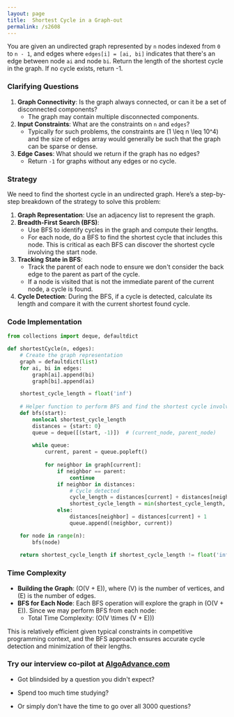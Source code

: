 ```yaml
---
layout: page
title:  Shortest Cycle in a Graph-out
permalink: /s2608
---
```

You are given an undirected graph represented by `n` nodes indexed from `0` to `n - 1`, and edges where `edges[i] = [ai, bi]` indicates that there's an edge between node `ai` and node `bi`. Return the length of the shortest cycle in the graph. If no cycle exists, return -1.

### Clarifying Questions
1. **Graph Connectivity**: Is the graph always connected, or can it be a set of disconnected components?
   - The graph may contain multiple disconnected components.
2. **Input Constraints**: What are the constraints on `n` and `edges`?
   - Typically for such problems, the constraints are \(1 \leq n \leq 10^4\) and the size of edges array would generally be such that the graph can be sparse or dense.
3. **Edge Cases**: What should we return if the graph has no edges? 
   - Return `-1` for graphs without any edges or no cycle.

### Strategy
We need to find the shortest cycle in an undirected graph. Here’s a step-by-step breakdown of the strategy to solve this problem:

1. **Graph Representation**: Use an adjacency list to represent the graph.
2. **Breadth-First Search (BFS)**: 
   - Use BFS to identify cycles in the graph and compute their lengths.
   - For each node, do a BFS to find the shortest cycle that includes this node. This is critical as each BFS can discover the shortest cycle involving the start node.
3. **Tracking State in BFS**: 
   - Track the parent of each node to ensure we don't consider the back edge to the parent as part of the cycle.
   - If a node is visited that is not the immediate parent of the current node, a cycle is found.
4. **Cycle Detection**: During the BFS, if a cycle is detected, calculate its length and compare it with the current shortest found cycle.

### Code Implementation

```python
from collections import deque, defaultdict

def shortestCycle(n, edges):
    # Create the graph representation
    graph = defaultdict(list)
    for ai, bi in edges:
        graph[ai].append(bi)
        graph[bi].append(ai)

    shortest_cycle_length = float('inf')
    
    # Helper function to perform BFS and find the shortest cycle involving start node
    def bfs(start):
        nonlocal shortest_cycle_length
        distances = {start: 0}
        queue = deque([(start, -1)])  # (current_node, parent_node)
        
        while queue:
            current, parent = queue.popleft()
            
            for neighbor in graph[current]:
                if neighbor == parent:
                    continue
                if neighbor in distances:
                    # Cycle detected
                    cycle_length = distances[current] + distances[neighbor] + 1
                    shortest_cycle_length = min(shortest_cycle_length, cycle_length)
                else:
                    distances[neighbor] = distances[current] + 1
                    queue.append((neighbor, current))

    for node in range(n):
        bfs(node)
    
    return shortest_cycle_length if shortest_cycle_length != float('inf') else -1
```

### Time Complexity
- **Building the Graph**: \(O(V + E)\), where \(V\) is the number of vertices, and \(E\) is the number of edges.
- **BFS for Each Node**: Each BFS operation will explore the graph in \(O(V + E)\). Since we may perform BFS from each node:
  - Total Time Complexity: \(O(V \times (V + E))\)

This is relatively efficient given typical constraints in competitive programming context, and the BFS approach ensures accurate cycle detection and minimization of their lengths.


### Try our interview co-pilot at [AlgoAdvance.com](https://algoAdvance.com)

- Got blindsided by a question you didn't expect?

- Spend too much time studying?

- Or simply don't have the time to go over all 3000 questions?

